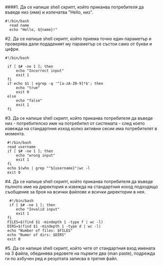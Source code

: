 ####1. Да се напише shell скрипт, който приканва потребителя да въведе низ (име) и изпечатва "Hello, низ".

```shell
#!/bin/bash
  read name
  echo "Hello, ${name}!"
```

#2. Да се напише shell скрипт, който приема точно един параметър и проверява дали подаденият му параметър се състои само от букви и цифри.

```shell
#!/bin/bash

 if [ $# -ne 1 ]; then
     echo "Incorrect input"
     exit 1
 fi
 if echo $1 | egrep -q '^[a-zA-Z0-9]*$'; then
     echo "true"
     exit 0
 else
     echo "false"
     exit 1
 fi
```

#3. Да се напише shell скрипт, който приканва потребителя да въведе низ - потребителско име на потребител от системата - след което извежда на стандартния изход колко активни сесии има потребителят в момента.

```shell
 #!/bin/bash
 read username
 if [ $# -ne 1 ]; then
     echo "wrong input"
     exit 1
 fi
 echo $(who | grep "^${username}"|wc -l
 exit 0

```

#4. Да се напише shell скрипт, който приканва потребителя да въведе пълното име на директория и извежда на стандартния изход подходящо съобщение за броя на всички файлове и всички директории в нея.

```shell
  #!/bin/bash
  if [ $# -ne 1 ]; then
     echo "Invalid input"
     exit 1
 fi
 FILES=$(find $1 -mindepth 1 -type f | wc -l)
 DIRS=$(find $1 -mindepth 1 -type d | wc -l)
 echo "Number of files: $FILES"
 echo "Numer of dirs: $DIRS"
 exit 0

```

#5. Да се напише shell скрипт, който чете от стандартния вход имената на 3 файла, обединява редовете на първите два (man paste), подрежда ги по азбучен ред и резултата записва в третия файл.

```shell
```
